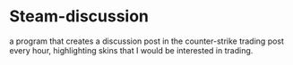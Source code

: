 # Steam-discussion
a program that creates a discussion post in the counter-strike trading post every hour, highlighting skins that I would be interested in trading.
